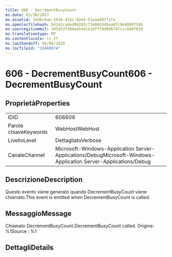 ```yaml
---
title: 606 - DecrementBusyCount
ms.date: 03/30/2017
ms.assetid: 3dd6c6ae-1010-415c-82e4-51eaa897f1fa
ms.openlocfilehash: b4142caded06282cf3406b3dbaa0fc9646897346
ms.sourcegitcommit: 3d5d33f384eeba41b2dff79d096f47ccc8d8f03d
ms.translationtype: MT
ms.contentlocale: it-IT
ms.lasthandoff: 05/04/2018
ms.locfileid: "33469674"
---
```

# <a name="606---decrementbusycount"></a><span data-ttu-id="06251-102">606 - DecrementBusyCount</span><span class="sxs-lookup"><span data-stu-id="06251-102">606 - DecrementBusyCount</span></span>
## <a name="properties"></a><span data-ttu-id="06251-103">Proprietà</span><span class="sxs-lookup"><span data-stu-id="06251-103">Properties</span></span>  
  
|||  
|-|-|  
|<span data-ttu-id="06251-104">ID</span><span class="sxs-lookup"><span data-stu-id="06251-104">ID</span></span>|<span data-ttu-id="06251-105">606</span><span class="sxs-lookup"><span data-stu-id="06251-105">606</span></span>|  
|<span data-ttu-id="06251-106">Parole chiave</span><span class="sxs-lookup"><span data-stu-id="06251-106">Keywords</span></span>|<span data-ttu-id="06251-107">WebHost</span><span class="sxs-lookup"><span data-stu-id="06251-107">WebHost</span></span>|  
|<span data-ttu-id="06251-108">Livello</span><span class="sxs-lookup"><span data-stu-id="06251-108">Level</span></span>|<span data-ttu-id="06251-109">Dettagliato</span><span class="sxs-lookup"><span data-stu-id="06251-109">Verbose</span></span>|  
|<span data-ttu-id="06251-110">Canale</span><span class="sxs-lookup"><span data-stu-id="06251-110">Channel</span></span>|<span data-ttu-id="06251-111">Microsoft-Windows-Application Server-Applications/Debug</span><span class="sxs-lookup"><span data-stu-id="06251-111">Microsoft-Windows-Application Server-Applications/Debug</span></span>|  
  
## <a name="description"></a><span data-ttu-id="06251-112">Descrizione</span><span class="sxs-lookup"><span data-stu-id="06251-112">Description</span></span>  
 <span data-ttu-id="06251-113">Questo evento viene generato quando DecrementBusyCount viene chiamato.</span><span class="sxs-lookup"><span data-stu-id="06251-113">This event is emitted when DecrementBusyCount is called.</span></span>  
  
## <a name="message"></a><span data-ttu-id="06251-114">Messaggio</span><span class="sxs-lookup"><span data-stu-id="06251-114">Message</span></span>  
 <span data-ttu-id="06251-115">Chiamato DecrementBusyCount.</span><span class="sxs-lookup"><span data-stu-id="06251-115">DecrementBusyCount called.</span></span> <span data-ttu-id="06251-116">Origine: %1</span><span class="sxs-lookup"><span data-stu-id="06251-116">Source : %1</span></span>  
  
## <a name="details"></a><span data-ttu-id="06251-117">Dettagli</span><span class="sxs-lookup"><span data-stu-id="06251-117">Details</span></span>
